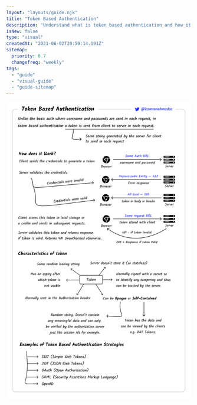 ```yaml
---
layout: "layouts/guide.njk"
title: "Token Based Authentication"
description: "Understand what is token based authentication and how it is implemented"
isNew: false
type: "visual"
createdAt: "2021-06-02T20:59:14.191Z"
sitemap:
  priority: 0.7
  changefreq: "weekly"
tags:
  - "guide"
  - "visual-guide"
  - "guide-sitemap"
---
```


[![](/assets/guides/token-authentication.png)](/assets/guides/token-authentication.png)

